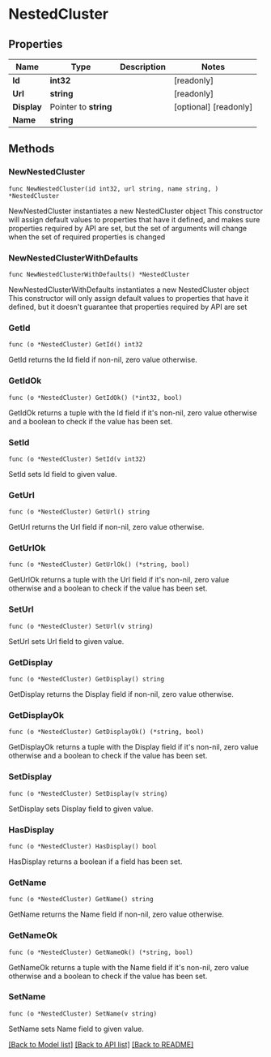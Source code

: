 # NestedCluster

## Properties

Name | Type | Description | Notes
------------ | ------------- | ------------- | -------------
**Id** | **int32** |  | [readonly] 
**Url** | **string** |  | [readonly] 
**Display** | Pointer to **string** |  | [optional] [readonly] 
**Name** | **string** |  | 

## Methods

### NewNestedCluster

`func NewNestedCluster(id int32, url string, name string, ) *NestedCluster`

NewNestedCluster instantiates a new NestedCluster object
This constructor will assign default values to properties that have it defined,
and makes sure properties required by API are set, but the set of arguments
will change when the set of required properties is changed

### NewNestedClusterWithDefaults

`func NewNestedClusterWithDefaults() *NestedCluster`

NewNestedClusterWithDefaults instantiates a new NestedCluster object
This constructor will only assign default values to properties that have it defined,
but it doesn't guarantee that properties required by API are set

### GetId

`func (o *NestedCluster) GetId() int32`

GetId returns the Id field if non-nil, zero value otherwise.

### GetIdOk

`func (o *NestedCluster) GetIdOk() (*int32, bool)`

GetIdOk returns a tuple with the Id field if it's non-nil, zero value otherwise
and a boolean to check if the value has been set.

### SetId

`func (o *NestedCluster) SetId(v int32)`

SetId sets Id field to given value.


### GetUrl

`func (o *NestedCluster) GetUrl() string`

GetUrl returns the Url field if non-nil, zero value otherwise.

### GetUrlOk

`func (o *NestedCluster) GetUrlOk() (*string, bool)`

GetUrlOk returns a tuple with the Url field if it's non-nil, zero value otherwise
and a boolean to check if the value has been set.

### SetUrl

`func (o *NestedCluster) SetUrl(v string)`

SetUrl sets Url field to given value.


### GetDisplay

`func (o *NestedCluster) GetDisplay() string`

GetDisplay returns the Display field if non-nil, zero value otherwise.

### GetDisplayOk

`func (o *NestedCluster) GetDisplayOk() (*string, bool)`

GetDisplayOk returns a tuple with the Display field if it's non-nil, zero value otherwise
and a boolean to check if the value has been set.

### SetDisplay

`func (o *NestedCluster) SetDisplay(v string)`

SetDisplay sets Display field to given value.

### HasDisplay

`func (o *NestedCluster) HasDisplay() bool`

HasDisplay returns a boolean if a field has been set.

### GetName

`func (o *NestedCluster) GetName() string`

GetName returns the Name field if non-nil, zero value otherwise.

### GetNameOk

`func (o *NestedCluster) GetNameOk() (*string, bool)`

GetNameOk returns a tuple with the Name field if it's non-nil, zero value otherwise
and a boolean to check if the value has been set.

### SetName

`func (o *NestedCluster) SetName(v string)`

SetName sets Name field to given value.



[[Back to Model list]](../README.md#documentation-for-models) [[Back to API list]](../README.md#documentation-for-api-endpoints) [[Back to README]](../README.md)


